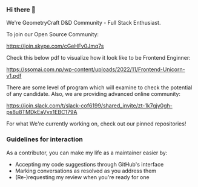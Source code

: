 ### Hi there 👋

We're GeometryCraft D&D Community - Full Stack Enthusiast. 

To join our Open Source Community:

https://join.skype.com/cGeHFv0Jmq7s

Check this below pdf to visualize how it look like to be Frontend Enginner:

https://ssomai.com.np/wp-content/uploads/2022/11/Frontend-Unicorn-v1.pdf

There are some level of program which will examine to check the potential of any candidate. Also, we are providing advanced online community:

https://join.slack.com/t/slack-cof6199/shared_invite/zt-1k7gjy0gh-ps8u8TMDkEaVvx1EBC179A





For what We're currently working on, check out our pinned repositories!

### Guidelines for interaction

As a contributor, you can make my life as a maintainer easier by:
 - Accepting my code suggestions through GitHub's interface
 - Marking conversations as resolved as you address them
 - (Re-)requesting my review when you're ready for one




<!--
**lafamumin/lafa0x** is a ✨ _special_ ✨ repository because its `README.md` (this file) appears on your GitHub profile.

Here are some ideas to get you started:

- 🔭 I’m currently working on ...
- 🌱 I’m currently learning ...
- 👯 I’m looking to collaborate on ...
- 🤔 I’m looking for help with ...
- 💬 Ask me about ...
- 📫 How to reach me: ...
- 😄 Pronouns: ...
- ⚡ Fun fact: ...
-->
